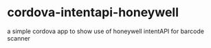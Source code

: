 # cordova-intentapi-honeywell
a simple cordova app to show use of honeywell intentAPI for barcode scanner
